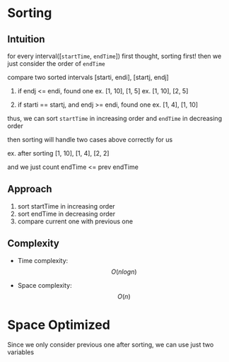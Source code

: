 # Sorting

## Intuition

for every interval([`startTime`, `endTime`])
first thought, sorting first!
then we just consider the order of `endTime`

compare two sorted intervals
[starti, endi], [startj, endj]

1. if endj <= endi, found one
ex. [1, 10], [1, 5]
ex. [1, 10], [2, 5]

2. if starti == startj, and endj >= endi, found one
ex. [1, 4], [1, 10]

thus, we can sort `startTime` in increasing order and `endTime` in decreasing order

then sorting will handle two cases above correctly for us

ex. after sorting
[1, 10], [1, 4], [2, 2]

and we just count endTime <= prev endTime

## Approach

1. sort startTime in increasing order
2. sort endTime in decreasing order
3. compare current one with previous one

## Complexity
- Time complexity:
$$O(nlogn)$$

- Space complexity:
$$O(n)$$

# Space Optimized

Since we only consider previous one after sorting,
we can use just two variables